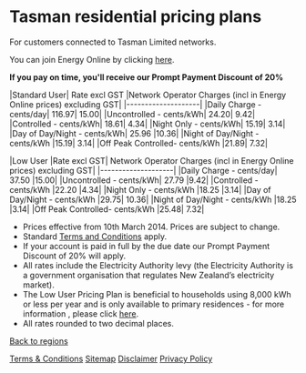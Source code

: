 # Tasman residential pricing plans
For customers connected to Tasman Limited networks.


You can join Energy Online by clicking [here](http://www.energyonline.co.nz/Default.aspx?tabid=98).

**If you pay on time, you'll receive our Prompt Payment Discount of 20%**



|Standard User|	Rate excl GST	|Network Operator Charges (incl in Energy Online prices) excluding GST|
|--------------------|
|Daily Charge - cents/day|	116.97|	15.00|
|Uncontrolled - cents/kWh|	24.20|	9.42|
|Controlled - cents/kWh|	18.61|	4.34|
|Night Only - cents/kWh|	15.19|	3.14|
|Day of Day/Night - cents/kWh|	25.96	|10.36|
|Night of Day/Night - cents/kWh	|15.19|	3.14|
|Off Peak Controlled- cents/kWh	|21.89|	7.32|
 

|Low User	|Rate excl GST|	Network Operator Charges (incl in Energy Online prices) excluding GST|
|--------------------|
|Daily Charge - cents/day|	37.50	|15.00|
|Uncontrolled - cents/kWh|	27.79	|9.42|
|Controlled - cents/kWh	|22.20	|4.34|
|Night Only - cents/kWh	|18.25	|3.14|
|Day of Day/Night - cents/kWh	|29.75|	10.36|
|Night of Day/Night - cents/kWh	|18.25	|3.14|
|Off Peak Controlled- cents/kWh	|25.48|	7.32|

- Prices effective from 10th March 2014. Prices are subject to change.
- Standard [Terms and Conditions](http://www.energyonline.co.nz/terms) apply.
- If your account is paid in full by the due date our Prompt Payment Discount of 20% will apply.
- All rates include the Electricity Authority levy (the Electricity Authority is a government organisation that regulates New Zealand’s electricity market).
- The Low User Pricing Plan is beneficial to households using 8,000 kWh or less per year and is only available to primary residences - for more information , please click [here](http://www.energyonline.co.nz/Default.aspx?tabid=148).
- All rates rounded to two decimal places.

[Back to regions](http://www.energyonline.co.nz/residential/pricing_plans/residential_electricity_pricing_plans)

[Terms & Conditions](http://www.energyonline.co.nz/terms)
[Sitemap](http://www.energyonline.co.nz/home/site_map)
[Disclaimer](http://www.energyonline.co.nz/home/site_map/disclaimer)
[Privacy Policy](http://www.energyonline.co.nz/home/site_map/privacy_policy)




 


